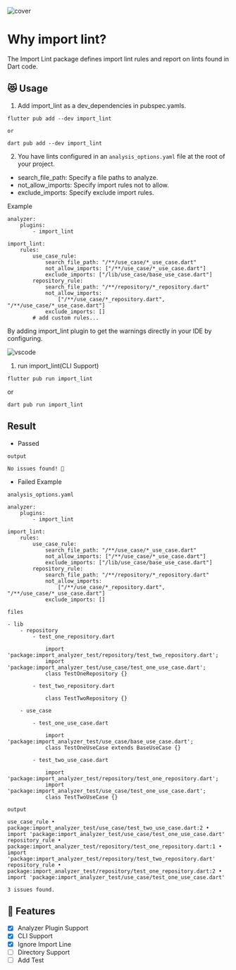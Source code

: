![cover](https://raw.githubusercontent.com/kawa1214/import-lint/main/resources/cover.png)

# Why import lint?

The Import Lint package defines import lint rules and report on lints found in Dart code.

## 😻 Usage

1. Add import_lint as a dev_dependencies in pubspec.yamls.

```
flutter pub add --dev import_lint

or

dart pub add --dev import_lint
```

2. You have lints configured in an `analysis_options.yaml` file at the root of your project.

- search_file_path: Specify a file paths to analyze.
- not_allow_imports: Specify import rules not to allow.
- exclude_imports: Specify exclude import rules.

Example

```
analyzer:
    plugins:
        - import_lint

import_lint:
    rules:
        use_case_rule:
            search_file_path: "/**/use_case/*_use_case.dart"
            not_allow_imports: ["/**/use_case/*_use_case.dart"]
            exclude_imports: ["/lib/use_case/base_use_case.dart"]
        repository_rule:
            search_file_path: "/**/repository/*_repository.dart"
            not_allow_imports:
                ["/**/use_case/*_repository.dart", "/**/use_case/*_use_case.dart"]
            exclude_imports: []
        # add custom rules...

```

By adding import_lint plugin to get the warnings directly in your IDE by configuring.

![vscode](https://raw.githubusercontent.com/kawa1214/import-lint/main/resources/vscode.png)

1. run import_lint(CLI Support)

```
flutter pub run import_lint
```
or
```
dart pub run import_lint
```

## Result

- Passed

`output`
```
No issues found! 🎉
```

- Failed Example

`analysis_options.yaml`

```
analyzer:
    plugins:
        - import_lint

import_lint:
    rules:
        use_case_rule:
            search_file_path: "/**/use_case/*_use_case.dart"
            not_allow_imports: ["/**/use_case/*_use_case.dart"]
            exclude_imports: ["/lib/use_case/base_use_case.dart"]
        repository_rule:
            search_file_path: "/**/repository/*_repository.dart"
            not_allow_imports:
                ["/**/use_case/*_repository.dart", "/**/use_case/*_use_case.dart"]
            exclude_imports: []

```

`files`

```
- lib
    - repository
        - test_one_repository.dart

            import 'package:import_analyzer_test/repository/test_two_repository.dart';
            import 'package:import_analyzer_test/use_case/test_one_use_case.dart';
            class TestOneRepository {}

        - test_two_repository.dart
        
            class TestTwoRepository {}
    
    - use_case

        - test_one_use_case.dart
        
            import 'package:import_analyzer_test/use_case/base_use_case.dart';
            class TestOneUseCase extends BaseUseCase {}
        
        - test_two_use_case.dart
        
            import 'package:import_analyzer_test/repository/test_one_repository.dart';
            import 'package:import_analyzer_test/use_case/test_one_use_case.dart';
            class TestTwoUseCase {}
```


`output`

```{dart}
use_case_rule • package:import_analyzer_test/use_case/test_two_use_case.dart:2 • import 'package:import_analyzer_test/use_case/test_one_use_case.dart'
repository_rule • package:import_analyzer_test/repository/test_one_repository.dart:1 • import 'package:import_analyzer_test/repository/test_two_repository.dart'
repository_rule • package:import_analyzer_test/repository/test_one_repository.dart:2 • import 'package:import_analyzer_test/use_case/test_one_use_case.dart'

3 issues found.
```

## 🧤 Features

- [x] Analyzer Plugin Support
- [x] CLI Support
- [x] Ignore Import Line
- [ ] Directory Support
- [ ] Add Test